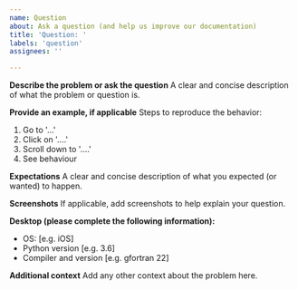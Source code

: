 ```yaml
---
name: Question
about: Ask a question (and help us improve our documentation)
title: 'Question: '
labels: 'question'
assignees: ''

---
```


**Describe the problem or ask the question**
A clear and concise description of what the problem or question is.

**Provide an example, if applicable**
Steps to reproduce the behavior:
1. Go to '...'
2. Click on '....'
3. Scroll down to '....'
4. See behaviour

**Expectations**
A clear and concise description of what you expected (or wanted) to happen.

**Screenshots**
If applicable, add screenshots to help explain your question.

**Desktop (please complete the following information):**
 - OS: [e.g. iOS]
 - Python version [e.g. 3.6]
 - Compiler and version [e.g. gfortran 22]

**Additional context**
Add any other context about the problem here.
